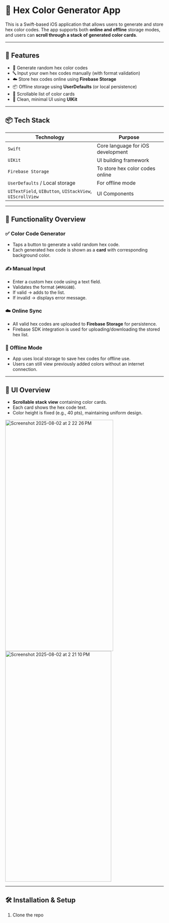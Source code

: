 # 🎨 Hex Color Generator App

This is a Swift-based iOS application that allows users to generate and store hex color codes. The app supports both **online and offline** storage modes, and users can **scroll through a stack of generated color cards**. 

---

## 🚀 Features

- 🎲 Generate random hex color codes
- 🔤 Input your own hex codes manually (with format validation)
- ☁️ Store hex codes online using **Firebase Storage**
- 📦 Offline storage using **UserDefaults** (or local persistence)
- 📜 Scrollable list of color cards
- 🧹 Clean, minimal UI using **UIKit**

---

## 📦 Tech Stack

| Technology | Purpose |
|------------|---------|
| `Swift` | Core language for iOS development |
| `UIKit` | UI building framework |
| `Firebase Storage` | To store hex color codes online |
| `UserDefaults` / Local storage | For offline mode |
| `UITextField`, `UIButton`, `UIStackView`, `UIScrollView` | UI Components |

---

## 🧪 Functionality Overview

### ✅ Color Code Generator
- Taps a button to generate a valid random hex code.
- Each generated hex code is shown as a **card** with corresponding background color.

### ✍️ Manual Input
- Enter a custom hex code using a text field.
- Validates the format (`#RRGGBB`).
- If valid → adds to the list.
- If invalid → displays error message.

### ☁️ Online Sync
- All valid hex codes are uploaded to **Firebase Storage** for persistence.
- Firebase SDK integration is used for uploading/downloading the stored hex list.

### 📴 Offline Mode
- App uses local storage to save hex codes for offline use.
- Users can still view previously added colors without an internet connection.

---

## 📸 UI Overview

- **Scrollable stack view** containing color cards.
- Each card shows the hex code text.
- Color height is fixed (e.g., 40 pts), maintaining uniform design.
<img width="343" height="734" alt="Screenshot 2025-08-02 at 2 22 26 PM" src="https://github.com/user-attachments/assets/bf68269f-5a79-468d-b9d8-fe6e474d9f26" />
<img width="337" height="732" alt="Screenshot 2025-08-02 at 2 21 10 PM" src="https://github.com/user-attachments/assets/e3e19198-7884-4ad9-a84e-677d870bce68" />

---

## 🛠️ Installation & Setup

1. Clone the repo
